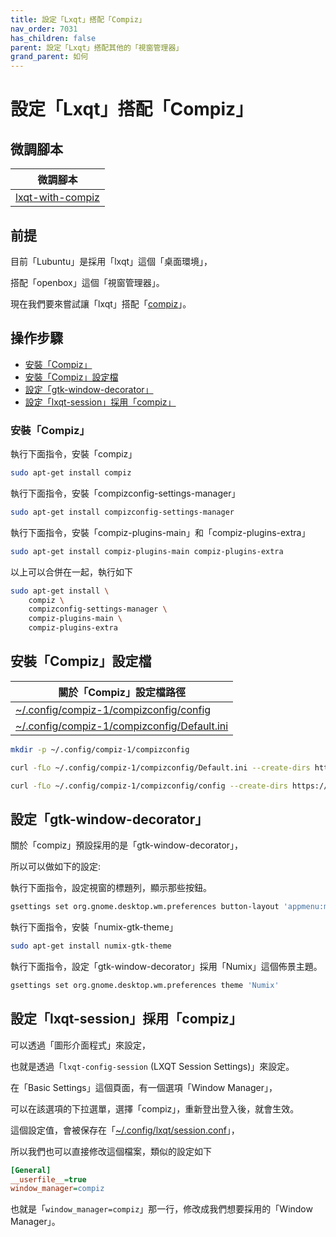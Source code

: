 ```yaml
---
title: 設定「Lxqt」搭配「Compiz」
nav_order: 7031
has_children: false
parent: 設定「Lxqt」搭配其他的「視窗管理器」
grand_parent: 如何
---
```



# 設定「Lxqt」搭配「Compiz」


## 微調腳本

| 微調腳本 |
| --- |
| [lxqt-with-compiz](https://github.com/samwhelp/lubuntu-adjustment/tree/main/prototype/main/alternative-config/lxqt-with-compiz/Main) |


## 前提

目前「Lubuntu」是採用「lxqt」這個「桌面環境」，

搭配「openbox」這個「視窗管理器」。

現在我們要來嘗試讓「lxqt」搭配「[compiz](https://samwhelp.github.io/note-about-lubuntu/read/master/window-manager/compiz.html)」。


## 操作步驟

* [安裝「Compiz」](#安裝compiz)
* [安裝「Compiz」設定檔](#安裝compiz設定檔)
* [設定「gtk-window-decorator」](#設定gtk-window-decorator)
* [設定「lxqt-session」採用「compiz」](#設定lxqt-session採用compiz)


### 安裝「Compiz」

執行下面指令，安裝「compiz」

``` sh
sudo apt-get install compiz
```

執行下面指令，安裝「compizconfig-settings-manager」

``` sh
sudo apt-get install compizconfig-settings-manager
```

執行下面指令，安裝「compiz-plugins-main」和「compiz-plugins-extra」

``` sh
sudo apt-get install compiz-plugins-main compiz-plugins-extra
```

以上可以合併在一起，執行如下


``` sh
sudo apt-get install \
	compiz \
	compizconfig-settings-manager \
	compiz-plugins-main \
	compiz-plugins-extra

```


## 安裝「Compiz」設定檔

| 關於「Compiz」設定檔路徑 |
| --- |
| [~/.config/compiz-1/compizconfig/config](https://github.com/samwhelp/lubuntu-adjustment/blob/main/prototype/main/alternative-config/lxqt-with-compiz/Main/asset/overlay/etc/skel/.config/compiz-1/compizconfig/config) |
| [~/.config/compiz-1/compizconfig/Default.ini](https://github.com/samwhelp/lubuntu-adjustment/blob/main/prototype/main/alternative-config/lxqt-with-compiz/Main/asset/overlay/etc/skel/.config/compiz-1/compizconfig/Default.ini) |


``` sh
mkdir -p ~/.config/compiz-1/compizconfig

curl -fLo ~/.config/compiz-1/compizconfig/Default.ini --create-dirs https://raw.githubusercontent.com/samwhelp/lubuntu-adjustment/main/prototype/main/alternative-config/lxqt-with-compiz/Main/asset/overlay/etc/skel/.config/compiz-1/compizconfig/Default.ini

curl -fLo ~/.config/compiz-1/compizconfig/config --create-dirs https://raw.githubusercontent.com/samwhelp/lubuntu-adjustment/main/prototype/main/alternative-config/lxqt-with-compiz/Main/asset/overlay/etc/skel/.config/compiz-1/compizconfig/config

```


## 設定「gtk-window-decorator」

關於「compiz」預設採用的是「gtk-window-decorator」，

所以可以做如下的設定:

執行下面指令，設定視窗的標題列，顯示那些按鈕。

``` sh
gsettings set org.gnome.desktop.wm.preferences button-layout 'appmenu:minimize,maximize,close'
```

執行下面指令，安裝「numix-gtk-theme」

``` sh
sudo apt-get install numix-gtk-theme
```

執行下面指令，設定「gtk-window-decorator」採用「Numix」這個佈景主題。

``` sh
gsettings set org.gnome.desktop.wm.preferences theme 'Numix'
```


## 設定「lxqt-session」採用「compiz」

可以透過「圖形介面程式」來設定，

也就是透過「`lxqt-config-session` (LXQT Session Settings)」來設定。

在「Basic Settings」這個頁面，有一個選項「Window Manager」，

可以在該選項的下拉選單，選擇「compiz」，重新登出登入後，就會生效。

這個設定值，會被保存在「[~/.config/lxqt/session.conf](https://github.com/samwhelp/lubuntu-adjustment/blob/main/prototype/main/alternative-config/lxqt-with-compiz/Main/asset/overlay/etc/skel/.config/lxqt/session.conf#L3)」，

所以我們也可以直接修改這個檔案，類似的設定如下

``` ini
[General]
__userfile__=true
window_manager=compiz
```

也就是「`window_manager=compiz`」那一行，修改成我們想要採用的「Window Manager」。

